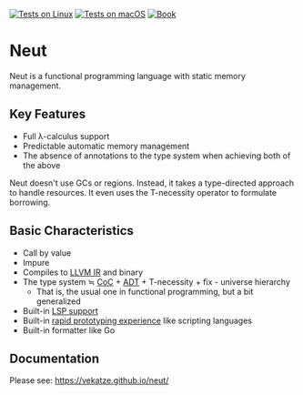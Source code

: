 [![Tests on Linux](https://github.com/vekatze/neut/actions/workflows/linux.yaml/badge.svg)](https://github.com/vekatze/neut/actions/workflows/linux.yaml)
[![Tests on macOS](https://github.com/vekatze/neut/actions/workflows/macos.yaml/badge.svg)](https://github.com/vekatze/neut/actions/workflows/macos.yaml)
[![Book](https://github.com/vekatze/neut/actions/workflows/deploy-book.yml/badge.svg)](https://github.com/vekatze/neut/actions/workflows/deploy-book.yml)

# Neut

Neut is a functional programming language with static memory management.

## Key Features

- Full λ-calculus support
- Predictable automatic memory management
- The absence of annotations to the type system when achieving both of the above

Neut doesn't use GCs or regions. Instead, it takes a type-directed approach to handle resources. It even uses the T-necessity operator to formulate borrowing.

## Basic Characteristics

- Call by value
- Impure
- Compiles to [LLVM IR](https://llvm.org/docs/LangRef.html) and binary
- The type system ≒ [CoC](https://en.wikipedia.org/wiki/Calculus_of_constructions) + [ADT](https://en.wikipedia.org/wiki/Algebraic_data_type) + T-necessity + fix - universe hierarchy
  - That is, the usual one in functional programming, but a bit generalized
- Built-in [LSP support](https://vekatze.github.io/neut/lovely-lsp-showcase.html)
- Built-in [rapid prototyping experience](https://vekatze.github.io/neut/rapid-prototyping.html) like scripting languages
- Built-in formatter like Go

## Documentation

Please see: https://vekatze.github.io/neut/
